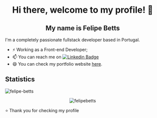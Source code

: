 <!--
**felipebetts/felipebetts** is a ✨ _special_ ✨ repository because its `README.md` (this file) appears on your GitHub profile.

Here are some ideas to get you started:

- 🔭 I’m currently working on ...
- 🌱 I’m currently learning ...
- 👯 I’m looking to collaborate on ...
- 🤔 I’m looking for help with ...
- 💬 Ask me about ...
- 📫 How to reach me: ...
- 😄 Pronouns: ...
- ⚡ Fun fact: ...
-->


<p align="center">
  <h1 align="center">  Hi there, welcome to my profile! 👋</h1>
  <h2 align="center">  My name is Felipe Betts</h2> 
</p>

I'm a completely passionate fullstack developer based in Portugal.

- ⚡ Working as a Front-end Developer;
- 📫 You can reach me on [![Linkedin Badge](https://img.shields.io/badge/-LinkedIn-blue?style=flat-square&logo=Linkedin&logoColor=white&link=https://www.linkedin.com/in/felipebetts/)](https://www.linkedin.com/in/felipebetts/)
- 😄 You can check my portfolio website [here](https://felipebetts.com.br/ "here").

## Statistics
<p align="left"> <img src="https://komarev.com/ghpvc/?username=felipebetts" alt="felipe-betts" /></p>
<p align="center"><img src="https://github-readme-stats.vercel.app/api?username=felipebetts&show_icons=true" alt="felipebetts" /></p>

⭐️ Thank you for checking my profile
